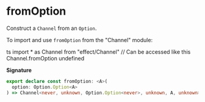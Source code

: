 # fromOption

Construct a `Channel` from an `Option`.

To import and use `fromOption` from the "Channel" module:

ts
import \* as Channel from "effect/Channel"
// Can be accessed like this
Channel.fromOption
undefined

**Signature**

```ts
export declare const fromOption: <A>(
  option: Option.Option<A>
) => Channel<never, unknown, Option.Option<never>, unknown, A, unknown>
```
